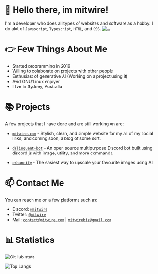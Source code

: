 # 👋 Hello there, im mitwire! 
I'm a developer who does all types of websites and software as a hobby. I do alot of `Javascript`, `Typescript`, `HTML`, and `CSS`. 
[![~](https://spotify-github-profile.vercel.app/api/view?uid=gsrim9cqizslza8dz1wv21h07&cover_image=true&theme=novatorem&bar_color_cover=truedefault&show_offline=false&background_color=121212&interchange=false)](https://github.com/kittinan/spotify-github-profile)
# 👉 Few Things About Me
+ Started programming in 2019
+ Willing to colaborate on projects with other people
+ Enthusiast of generative AI (Working on a project using it)
+ Avid GNU/Linux enjoyer
+ I live in Sydney, Australia
# 📚 Projects
A few projects that I have done and are still working on are:

- [`mitwire.com`](https://github.com/mitwire/mitwire.com) - Stylish, clean, and simple website for my all of my social links, and coming soon, a blog of some sort.

- [`delinquent-bot`](https://github.com/mitwire/delinquent-bot) - An open source multipurpose Discord bot built using discord.js with image, utility, and more commands.

- [`enhancify`](https://github.com/mitwire/enhancify) - The easiest way to upscale your favourite images using AI



# 📫 Contact Me
You can reach me on a few platforms such as:
- Discord: [`@mitwire`](https://discordapp.com/users/629358391877435412)
- Twitter: [`@mitwire`](https://twitter.com/mitwire)
- Mail: [`contact@mitwire.com`](mailto:contact@mitwire.com) | [`mitwirebiz@gmail.com`](mailto:mitwirebiz@gmail.com)

# 📊 Statistics
![GitHub stats](https://github-readme-stats.vercel.app/api?username=mitwire&show_icons=true&theme=radical)

 ![Top Langs](https://github-readme-stats.vercel.app/api/top-langs/?username=mitwire&theme=radical)
 
 <img src="https://komarev.com/ghpvc/?username=mitwire" alt="" align="center" />





